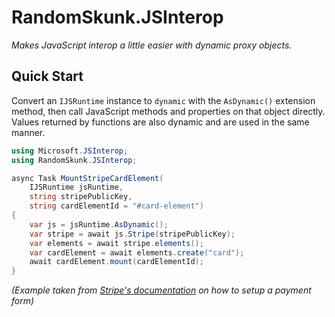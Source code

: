 # RandomSkunk.JSInterop

*Makes JavaScript interop a little easier with dynamic proxy objects.*

## Quick Start

Convert an `IJSRuntime` instance to `dynamic` with the `AsDynamic()` extension method, then call JavaScript methods and properties on that object directly. Values returned by functions are also dynamic and are used in the same manner.

```c#
using Microsoft.JSInterop;
using RandomSkunk.JSInterop;

async Task MountStripeCardElement(
    IJSRuntime jsRuntime,
    string stripePublicKey,
    string cardElementId = "#card-element")
{
    var js = jsRuntime.AsDynamic();
    var stripe = await js.Stripe(stripePublicKey);
    var elements = await stripe.elements();
    var cardElement = await elements.create("card");
    await cardElement.mount(cardElementId);
}
```

*(Example taken from [Stripe's documentation](https://stripe.com/docs/payments/accept-a-payment-charges?platform=web#web-create-payment-form) on how to setup a payment form)*
